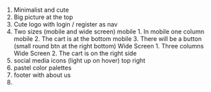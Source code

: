 1. Minimalist and cute 
2. Big picture at the top
3. Cute logo with login / register as nav
4. Two sizes (mobile and wide screen)
 mobile 1. In mobile one column
 mobile 2. The cart is at the bottom
 mobile 3. There will be a button (small round btn at the right bottom)
 Wide Screen 1. Three columns
 Wide Screen 2. The cart is on the right side
5. social media icons (light up on hover) top right
6. pastel color palettes
7. footer with about us
8. 